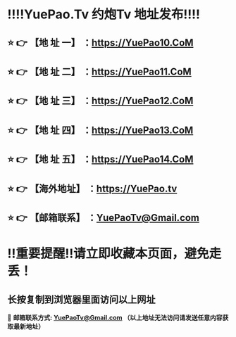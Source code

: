 
:bangbang::bangbang:YuePao.Tv 约炮Tv 地址发布:bangbang::bangbang:
==
:star: :point_right: 【地 址 一】  ：https://YuePao10.CoM
------
:star: :point_right: 【地 址 二】  ：https://YuePao11.CoM
------
:star: :point_right: 【地 址 三】  ：https://YuePao12.CoM
------
:star: :point_right: 【地 址 四】  ：https://YuePao13.CoM
------
:star: :point_right: 【地 址 五】  ：https://YuePao14.CoM
------
:star: :point_right: 【海外地址】 ：https://YuePao.tv
------
:star: :point_right: 【邮箱联系】 ：YuePaoTv@Gmail.com
------
:bangbang:重要提醒:bangbang:请立即收藏本页面，避免走丢！
==

长按复制到浏览器里面访问以上网址
-

:e-mail: __邮箱联系方式: YuePaoTv@Gmail.com （以上地址无法访问请发送任意内容获取最新地址）__
